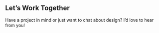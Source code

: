 ## Let’s Work Together  

Have a project in mind or just want to chat about design? I’d love to hear from you!  
